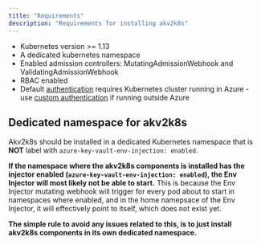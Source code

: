 ```yaml
---
title: "Requirements"
description: "Requirements for installing akv2k8s"
---
```


* Kubernetes version >= 1.13
* A dedicated kubernetes namespace
* Enabled admission controllers: MutatingAdmissionWebhook and ValidatingAdmissionWebhook
* RBAC enabled
* Default [authentication](../security/authentication) requires Kubernetes cluster running in Azure - use [custom authentication](../security/authentication#custom-authentication) if running outside Azure

## Dedicated namespace for akv2k8s

Akv2k8s should be installed in a dedicated Kubernetes namespace that is **NOT** label with `azure-key-vault-env-injection: enabled`.

**If the namespace where the akv2k8s components is installed has the injector enabled (`azure-key-vault-env-injection: enabled`), the Env Injector will most likely not be able to start.** This is because the Env Injector mutating webhook will trigger for every pod about to start in namespaces where enabled, and in the home namepsace of the Env Injector, it will effectively point to itself, which does not exist yet.

**The simple rule to avoid any issues related to this, is to just install akv2k8s components in its own dedicated namespace.**